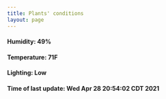 ```yaml
---
title: Plants' conditions
layout: page
---
```



#### Humidity: 49%
#### Temperature: 71F
#### Lighting: Low
#### Time of last update: Wed Apr 28 20:54:02 CDT 2021
